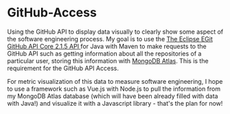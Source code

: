 # GitHub-Access
Using the GitHub API to display data visually to clearly show some aspect of the software engineering process. My goal is to use the <a href="https://mvnrepository.com/artifact/org.eclipse.mylyn.github/org.eclipse.egit.github.core/2.1.5">The Eclipse EGit GitHub API Core 2.1.5 API
</a> for Java with Maven to make requests to the GitHub API such as getting information about all the repositories of a particular user, storing this information with <a href="https://www.mongodb.com/atlas/database">MongoDB Atlas</a>. This is the requirement for the GitHub API Access.

For metric visualization of this data to measure software engineering, I hope to use a framework such as Vue.js with Node.js to pull the information from my MongoDB Atlas database (which will have been already filled with data with Java!) and visualize it with a Javascript library - that's the plan for now!
